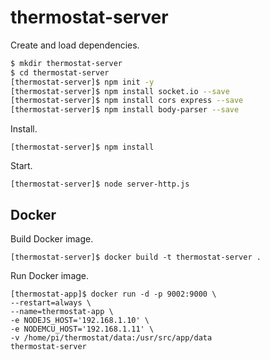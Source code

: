 
# thermostat-server

Create and load dependencies.

```bash
$ mkdir thermostat-server
$ cd thermostat-server
[thermostat-server]$ npm init -y
[thermostat-server]$ npm install socket.io --save
[thermostat-server]$ npm install cors express --save
[thermostat-server]$ npm install body-parser --save
```

Install.

```
[thermostat-server]$ npm install
```

Start.
```
[thermostat-server]$ node server-http.js
```

## Docker

Build Docker image.
```
[thermostat-server]$ docker build -t thermostat-server .
```

Run Docker image.
```
[thermostat-app]$ docker run -d -p 9002:9000 \
--restart=always \
--name=thermostat-app \
-e NODEJS_HOST='192.168.1.10' \
-e NODEMCU_HOST='192.168.1.11' \
-v /home/pi/thermostat/data:/usr/src/app/data
thermostat-server
```
